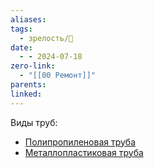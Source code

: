 ```yaml
---
aliases: 
tags:
  - зрелость/🌱
date:
  - - 2024-07-18
zero-link:
  - "[[00 Ремонт]]"
parents: 
linked:
---
```

Виды труб:
- [Полипропиленовая труба](Полипропиленовая%20труба.md)
- [Металлопластиковая труба](Металлопластиковая%20труба.md)